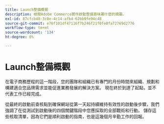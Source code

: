 ```yaml
---
title: Launch整備概覽
description: 檢閱Adobe Commerce實作啟動整備意味著什麼的摘要。
exl-id: 87cfcb48-3c0e-4c14-afb4-62bb9fe94c48
source-git-commit: e76f101df47116f7b246f21f0fe0fa72769d2776
workflow-type: tm+mt
source-wordcount: '134'
ht-degree: 0%

---
```


# Launch整備概觀

在電子商務歷程的這一階段，您的團隊和組織已有專門的月份時間來組織、規劃和構建適合您品牌需求並能促進業務發展的解決方案。 現在終於到達了起點，並不代表工作已經完成。

從最終的啟動前查核點到確保網站從第一天起持續維持有效性的啟動後步驟，我們強調了在從測試到啟動後的四個關鍵階段中您應採取的全部戰術和行動。 儲存這些核取清單，因為它們是順利啟動的指南，也是這幾個月辛勤工作的回報。
